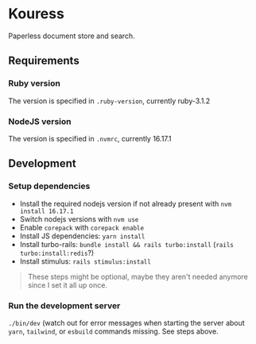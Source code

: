 # Kouress

Paperless document store and search.

## Requirements

### Ruby version

The version is specified in `.ruby-version`, currently ruby-3.1.2

### NodeJS version

The version is specified in `.nvmrc`, currently 16.17.1

## Development

### Setup dependencies

- Install the required nodejs version if not already present with `nvm install 16.17.1`
- Switch nodejs versions with `nvm use`
- Enable `corepack` with `corepack enable`
- Install JS dependencies: `yarn install`
- Install turbo-rails: `bundle install && rails turbo:install` (`rails turbo:install:redis`?)
- Install stimulus: `rails stimulus:install`

> These steps might be optional, maybe they aren't needed anymore since I set it all up once.

### Run the development server

`./bin/dev` (watch out for error messages when starting the server about `yarn`, `tailwind`, or `esbuild` commands missing. See steps above.
